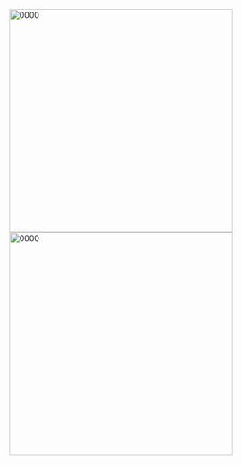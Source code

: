 <img class="obsidian-only" src="assets/posts/img/0000.png" alt="0000" width="400">
<img class="site-only" src="{{ '/assets/posts/img/0000.png' | relative_url }}" alt="0000" width="400">
